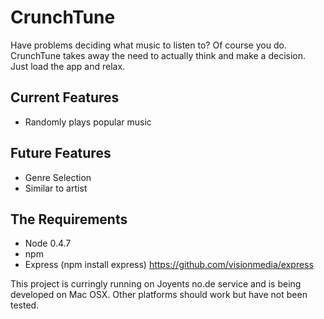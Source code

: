 # CrunchTune

Have problems deciding what music to listen to? Of course you do. CrunchTune takes away the need to actually think and make a decision. Just load the app and relax.

## Current Features
* Randomly plays popular music

## Future Features
* Genre Selection
* Similar to artist

## The Requirements
* Node 0.4.7
* npm
* Express (npm install express) https://github.com/visionmedia/express

This project is curringly running on Joyents no.de service and is being developed on Mac OSX. Other platforms should work but have not been tested.